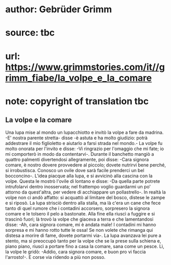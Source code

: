 # author: Gebrüder Grimm
# source: tbc
# url: https://www.grimmstories.com/it//grimm_fiabe/la_volpe_e_la_comare
# note: copyright of translation tbc

## La volpe e la comare 

Una lupa mise al mondo un lupacchiotto e invitò la volpe a fare da
madrina. -E' nostra parente stretta- disse -è astuta e ha molto
giudizio: potrà addestrare il mio figlioletto e aiutarlo a farsi strada
nel mondo.- La volpe fu molto onorata per l'invito e disse: -Vi
ringrazio per l'omaggio che mi fate; io mi comporterò in modo da
contentarvi-. Durante il banchetto mangiò a quattro palmenti
divertendosi allegramente, poi disse: -Cara signora comare, è nostro
dovere provvedere al piccolo; dovete nutrirvi bene perché‚ si
irrobustisca. Conosco un ovile dove sarà facile prenderci un bel
bocconcino-. L'idea piacque alla lupa, e si avvicinò alla cascina con
la volpe. Questa le mostrò l'ovile di lontano e disse: -Da quella parte
potrete intrufolarvi dentro inosservata; nel frattempo voglio guardarmi
un po' attorno da quest'altra, per vedere di acchiappare un
pollastrello-. In realtà la volpe non ci andò affatto: si acquattò al
limitare del bosco, distese le zampe e si riposò. La lupa strisciò
dentro alla stalla, ma là c'era un cane che fece tanto di quel rumore
che i contadini accorsero, sorpresero la signora comare e le tolsero il
pelo a bastonate. Alla fine ella riuscì a fuggire e si trascinò fuori;
là trovò la volpe che giaceva a terra e che lamentandosi disse: -Ah,
cara signora comare, mi è andata male! I contadini mi hanno sorpresa e
mi hanno rotto tutte le ossa! Se non volete che rimanga qui distesa a
morire di fame, dovete portarmi via-. La lupa avanzava lei pure a
stento, ma si preoccupò tanto per la volpe che se la prese sulla schiena
e, piano piano, riuscì a portare fino a casa la comare, sana come un
pesce. Lì, la volpe le gridò: -Addio, cara signora comare, e buon pro vi
faccia l'arrosto!-. E corse via ridendo a più non posso.
